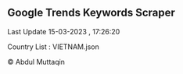 

## Google Trends Keywords Scraper 
 
Last Update 15-03-2023 , 17:26:20

Country List :
VIETNAM.json



© Abdul Muttaqin 
